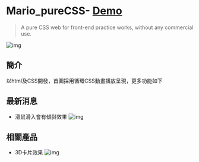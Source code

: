 # Mario_pureCSS- [Demo](https://keira0101.github.io/Mario_pureCSS/)
>A pure CSS web for front-end practice works, without any commercial use.

![img](https://upload.cc/i1/2023/08/02/8OoNEY.png)

## 簡介
以html及CSS開發，首圖採用循環CSS動畫播放呈現，更多功能如下

## 最新消息
* 滑鼠滑入會有傾斜效果
![img](https://upload.cc/i1/2023/08/02/fGyuba.png)

## 相關產品
* 3D卡片效果
![img](https://upload.cc/i1/2023/08/02/0KLYfS.png) 
